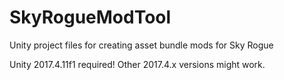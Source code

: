 # SkyRogueModTool
Unity project files for creating asset bundle mods for Sky Rogue

Unity 2017.4.11f1 required! Other 2017.4.x versions might work.